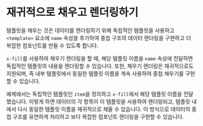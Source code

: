<template is="exm-article">
<a href="../../publics/examples/fill-temps/demo.html" preview></a>
<a href="../../publics/examples/fill-temps/test-demo.html" main></a>
</template>

# 재귀적으로 채우고 렌더링하기

템플릿을 채우는 것은 데이터를 렌더링하기 위해 독립적인 템플릿을 사용하고 `<template>` 요소에 `name` 속성을 추가하여 중첩 구조의 데이터 렌더링을 구현하고 더 복잡한 컴포넌트를 만들 수 있도록 합니다.

`x-fill`를 사용하여 채우기 렌더링을 할 때, 해당 템플릿 이름을 `name` 속성에 전달하면 독립적인 템플릿의 내용을 렌더링할 수 있습니다. 또한, 채우기 렌더링은 재귀적으로도 지원되며, 즉 내부 템플릿에서 동일한 템플릿 이름을 계속 사용하여 중첩 채우기를 구현할 수 있습니다.

예제에서는 독립적인 템플릿인 `item`을 정의하고 `x-fill`에서 해당 템플릿 이름을 전달했습니다. 이렇게 하면 데이터의 각 항목이 이 템플릿을 사용하여 렌더링되고, 템플릿 내에서 다시 동일한 템플릿 이름을 재귀적으로 채울 수 있습니다. 이 방식으로 데이터의 중첩 구조를 유연하게 처리하고 보다 복잡한 컴포넌트 렌더링을 구현할 수 있습니다.


